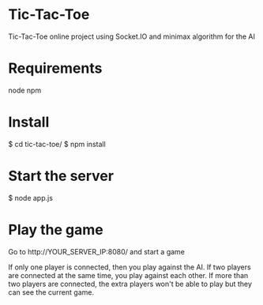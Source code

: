 Tic-Tac-Toe
========================
Tic-Tac-Toe online project using Socket.IO and minimax algorithm for the AI

Requirements
============
node
npm

Install
=======
$ cd tic-tac-toe/
$ npm install

Start the server
================
$ node app.js

Play the game
=============
Go to http://YOUR_SERVER_IP:8080/ and start a game

If only one player is connected, then you play against the AI.
If two players are connected at the same time, you play against each other.
If more than two players are connected, the extra players won't be able to play but they can see the current game.